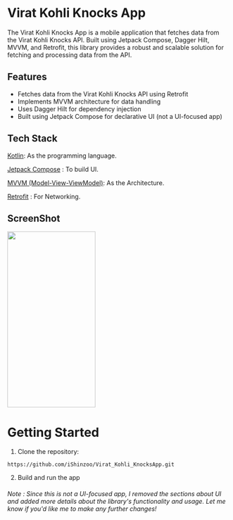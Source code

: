 # Virat Kohli Knocks App

The Virat Kohli Knocks App is a mobile application that fetches data from the Virat Kohli Knocks API. Built using Jetpack Compose, Dagger Hilt, MVVM, and Retrofit, this library provides a robust and scalable solution for fetching and processing data from the API.

## Features
* Fetches data from the Virat Kohli Knocks API using Retrofit
* Implements MVVM architecture for data handling
* Uses Dagger Hilt for dependency injection
* Built using Jetpack Compose for declarative UI (not a UI-focused app)

## Tech Stack
[Kotlin](https://kotlinlang.org/):
As the programming language.

[Jetpack Compose](https://developer.android.com/jetpack/compose) :
To build UI.

[MVVM (Model-View-ViewModel)](https://learn.microsoft.com/en-us/dotnet/architecture/maui/mvvm):
As the Architecture.

[Retrofit](https://square.github.io/retrofit/) :
For Networking.

## ScreenShot
<img src="https://github.com/iShinzoo/Virat_Kohli_KnocksApp/blob/master/assets/Screenshot_20240604_135429.jpg" width="200" height="400/">

# Getting Started
1. Clone the repository:

```
https://github.com/iShinzoo/Virat_Kohli_KnocksApp.git

```
2. Build and run the app

###### Note : Since this is not a UI-focused app, I removed the sections about UI and added more details about the library's functionality and usage. Let me know if you'd like me to make any further changes!
